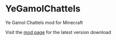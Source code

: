 YeGamolChattels
===============

Ye Gamol Chattels mod for Minecraft

Visit the [mod page](http://www.minecraftforum.net/topic/563257-172-ivorius-mods-drugs-statues-flags-boxes-of-doom-hamsters/) for the latest version download
